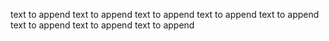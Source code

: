 text to append
text to append
text to append
text to append
text to append
text to append
text to append
text to append
